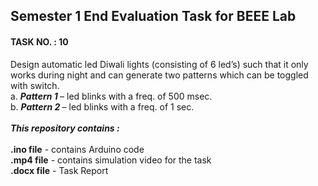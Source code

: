 <h2>Semester 1 End Evaluation Task for BEEE Lab</h2>

<h4>TASK NO. : 10</h4>
Design automatic led Diwali lights (consisting of 6 led’s) such that it only works during night and can generate two patterns which can be toggled with switch.<br>
a. <b><i>Pattern 1 </i></b>– led blinks with a freq. of 500 msec.<br>
b. <b><i>Pattern 2 </i></b>– led blinks with a freq. of 1 sec.
<br><br>
<i><b>This repository contains :</b></i><br><br>
<b>.ino file</b> - contains Arduino code<br>
<b>.mp4 file</b> - contains simulation video for the task<br>
<b>.docx file</b> - Task Report<br>
